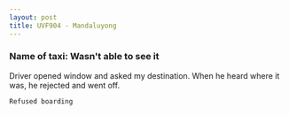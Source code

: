 ```yaml
---
layout: post
title: UVF904 - Mandaluyong
---
```


### Name of taxi: Wasn't able to see it

Driver opened window and asked my destination. When he heard where it was, he rejected and went off.

```Refused boarding```
